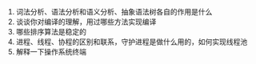 1. 词法分析、语法分析和语义分析、抽象语法树各自的作用是什么
2. 谈谈你对编译的理解，用过哪些方法实现编译
3. 哪些排序算法是稳定的
4. 进程、线程、协程的区别和联系，守护进程是做什么用的，如何实现线程池
5. 解释一下操作系统终端